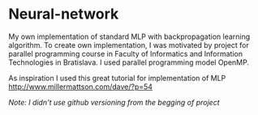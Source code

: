 # Neural-network

My own implementation of standard MLP with backpropagation learning algorithm. To create own implementation, I was motivated by project for parallel programming course in Faculty of Informatics and Information Technologies in Bratislava. I used parallel programming model OpenMP.

As inspiration I used this great tutorial for implementation of MLP http://www.millermattson.com/dave/?p=54

*Note: I didn't use github versioning from the begging of project*
